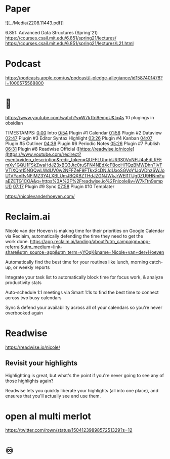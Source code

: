 # Paper
![[../Media/2208.11443.pdf]]

6.851: Advanced Data Structures (Spring'21)
https://courses.csail.mit.edu/6.851/spring21/lectures/
https://courses.csail.mit.edu/6.851/spring21/lectures/L21.html 

# Podcast
https://podcasts.apple.com/us/podcast/i-pledge-allegiance/id1587401478?i=1000575568800



# 🍉
https://www.youtube.com/watch?v=W7kTtn9empU&t=4s
10 plugings in obsidian

TIMESTAMPS: [0:00](https://www.youtube.com/watch?v=W7kTtn9empU&t=0s) Intro [0:54](https://www.youtube.com/watch?v=W7kTtn9empU&t=54s) Plugin #1 Calendar [01:56](https://www.youtube.com/watch?v=W7kTtn9empU&t=116s) Plugin #2 Dataview [02:47](https://www.youtube.com/watch?v=W7kTtn9empU&t=167s) Plugin #3 Editor Syntax Highlight [03:26](https://www.youtube.com/watch?v=W7kTtn9empU&t=206s) Plugin #4 Kanban [04:07](https://www.youtube.com/watch?v=W7kTtn9empU&t=247s) Plugin #5 Outliner [04:39](https://www.youtube.com/watch?v=W7kTtn9empU&t=279s) Plugin #6 Periodic Notes [05:26](https://www.youtube.com/watch?v=W7kTtn9empU&t=326s) Plugin #7 Publish [06:31](https://www.youtube.com/watch?v=W7kTtn9empU&t=391s) Plugin #8 Readwise Official ([https://readwise.io/nicole](https://www.youtube.com/redirect?event=video_description&redir_token=QUFFLUhqbUR3S0VoNFU4aEdLRFFmXy1GQU1FSkZwaHdJZ3xBQ3Jtc0tuSFN4NEdXcFBocHlTQzBMWDhnTjVFVTlXQm15NGQwLWdUV0w2NFFZeF9FTkx2cDNJdUxoSGVoY1JqVDhzSWJoU1VYanRvNFlMZ3Y4LXBLUmJBQXBZTHdJZGNJWkJrWEI1TUg0ZU9HNmFuaEZETG1COA&q=https%3A%2F%2Freadwise.io%2Fnicole&v=W7kTtn9empU)) [07:17](https://www.youtube.com/watch?v=W7kTtn9empU&t=437s) Plugin #9 Sync [07:58](https://www.youtube.com/watch?v=W7kTtn9empU&t=478s) Plugin #10 Templater

https://nicolevanderhoeven.com/


# Reclaim.ai

Nicole van der Hoeven is making time for their priorities on Google Calendar via Reclaim, automatically defending the time they need to get the work done.
https://app.reclaim.ai/landing/about?utm_campaign=app-referral&utm_medium=link-share&utm_source=app&utm_term=yYOqK&name=Nicole+van+der+Hoeven 

Automatically find the best time for your routines like lunch, morning catch-up, or weekly reports

Integrate your task list to automatically block time for focus work, & analyze productivity stats

Auto-schedule 1:1 meetings via Smart 1:1s to find the best time to connect across two busy calendars

Sync & defend your availability across all of your calendars so you're never overbooked again


# Readwise 

https://readwise.io/nicole/

## Revisit your highlights

Highlighting is great, but what's the point if you're never going to see any of those highlights again?  
  
Readwise lets you quickly liberate your highlights (all into one place), and ensures that you'll actually see and use them.

# open aI multi merlot 
https://twitter.com/rown/status/1504123989857251329?s=12


# ♾

